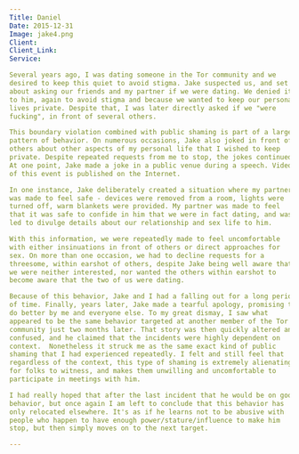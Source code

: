 ```yaml
---
Title: Daniel
Date: 2015-12-31
Image: jake4.png
Client: 
Client_Link: 
Service: 

Several years ago, I was dating someone in the Tor community and we
desired to keep this quiet to avoid stigma. Jake suspected us, and set
about asking our friends and my partner if we were dating. We denied it
to him, again to avoid stigma and because we wanted to keep our personal
lives private. Despite that, I was later directly asked if we "were
fucking", in front of several others.

This boundary violation combined with public shaming is part of a larger
pattern of behavior. On numerous occasions, Jake also joked in front of
others about other aspects of my personal life that I wished to keep
private. Despite repeated requests from me to stop, the jokes continued.
At one point, Jake made a joke in a public venue during a speech. Video
of this event is published on the Internet.

In one instance, Jake deliberately created a situation where my partner
was made to feel safe - devices were removed from a room, lights were
turned off, warm blankets were provided. My partner was made to feel
that it was safe to confide in him that we were in fact dating, and was
led to divulge details about our relationship and sex life to him.

With this information, we were repeatedly made to feel uncomfortable
with either insinuations in front of others or direct approaches for
sex. On more than one occasion, we had to decline requests for a
threesome, within earshot of others, despite Jake being well aware that
we were neither interested, nor wanted the others within earshot to
become aware that the two of us were dating.

Because of this behavior, Jake and I had a falling out for a long period
of time. Finally, years later, Jake made a tearful apology, promising to
do better by me and everyone else. To my great dismay, I saw what
appeared to be the same behavior targeted at another member of the Tor
community just two months later. That story was then quickly altered and
confused, and he claimed that the incidents were highly dependent on
context.  Nonetheless it struck me as the same exact kind of public
shaming that I had experienced repeatedly. I felt and still feel that
regardless of the context, this type of shaming is extremely alienating
for folks to witness, and makes them unwilling and uncomfortable to
participate in meetings with him.

I had really hoped that after the last incident that he would be on good
behavior, but once again I am left to conclude that this behavior has
only relocated elsewhere. It's as if he learns not to be abusive with
people who happen to have enough power/stature/influence to make him
stop, but then simply moves on to the next target.

---
```


